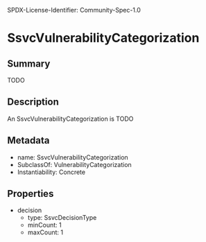 SPDX-License-Identifier: Community-Spec-1.0

# SsvcVulnerabilityCategorization

## Summary

TODO

## Description

An SsvcVulnerabilityCategorization is TODO

## Metadata

- name: SsvcVulnerabilityCategorization
- SubclassOf: VulnerabilityCategorization
- Instantiability: Concrete

## Properties

- decision
  - type: SsvcDecisionType
  - minCount: 1
  - maxCount: 1

